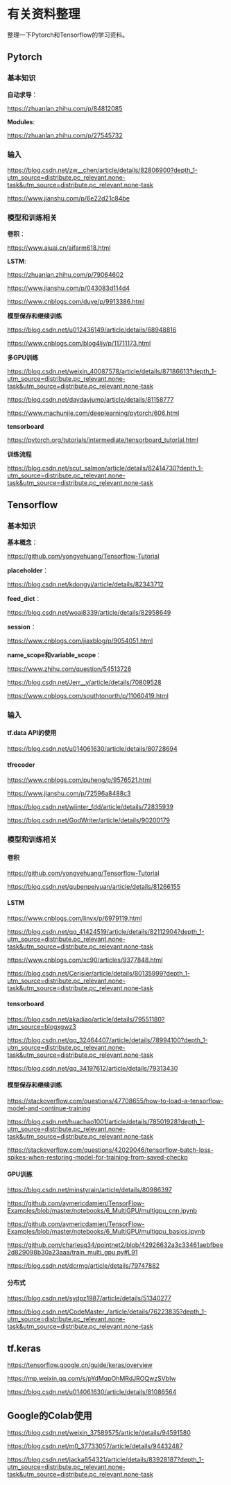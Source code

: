 
# 有关资料整理

整理一下Pytorch和Tensorflow的学习资料。

## Pytorch

### 基本知识

**自动求导**：

https://zhuanlan.zhihu.com/p/84812085

**Modules**:

https://zhuanlan.zhihu.com/p/27545732

### 输入

https://blog.csdn.net/zw__chen/article/details/82806900?depth_1-utm_source=distribute.pc_relevant.none-task&utm_source=distribute.pc_relevant.none-task

https://www.jianshu.com/p/6e22d21c84be

### 模型和训练相关

**卷积**：

https://www.aiuai.cn/aifarm618.html

**LSTM**: 

https://zhuanlan.zhihu.com/p/79064602

https://www.jianshu.com/p/043083d114d4

https://www.cnblogs.com/duye/p/9913386.html

**模型保存和继续训练**

https://blog.csdn.net/u012436149/article/details/68948816

https://www.cnblogs.com/blog4ljy/p/11711173.html

**多GPU训练**

https://blog.csdn.net/weixin_40087578/article/details/87186613?depth_1-utm_source=distribute.pc_relevant.none-task&utm_source=distribute.pc_relevant.none-task

https://blog.csdn.net/daydayjump/article/details/81158777

https://www.machunjie.com/deeplearning/pytorch/606.html


**tensorboard**

https://pytorch.org/tutorials/intermediate/tensorboard_tutorial.html

**训练流程**

https://blog.csdn.net/scut_salmon/article/details/82414730?depth_1-utm_source=distribute.pc_relevant.none-task&utm_source=distribute.pc_relevant.none-task

## Tensorflow

### 基本知识

**基本概念**：

https://github.com/yongyehuang/Tensorflow-Tutorial

**placeholder**：

https://blog.csdn.net/kdongyi/article/details/82343712

**feed_dict**：

https://blog.csdn.net/woai8339/article/details/82958649

**session**：

https://www.cnblogs.com/jiaxblog/p/9054051.html

**name_scope和variable_scope**：

https://www.zhihu.com/question/54513728

https://blog.csdn.net/Jerr__y/article/details/70809528

https://www.cnblogs.com/southtonorth/p/11060419.html

### 输入

#### tf.data API的使用

https://blog.csdn.net/u014061630/article/details/80728694

#### tfrecoder

https://www.cnblogs.com/puheng/p/9576521.html

https://www.jianshu.com/p/72596a8488c3

https://blog.csdn.net/wiinter_fdd/article/details/72835939

https://blog.csdn.net/GodWriter/article/details/90200179

### 模型和训练相关



#### 卷积

https://github.com/yongyehuang/Tensorflow-Tutorial

https://blog.csdn.net/gubenpeiyuan/article/details/81266155

#### LSTM

https://www.cnblogs.com/linyx/p/6979119.html

https://blog.csdn.net/qq_41424519/article/details/82112904?depth_1-utm_source=distribute.pc_relevant.none-task&utm_source=distribute.pc_relevant.none-task

https://www.cnblogs.com/xc90/articles/9377848.html

https://blog.csdn.net/Cerisier/article/details/80135999?depth_1-utm_source=distribute.pc_relevant.none-task&utm_source=distribute.pc_relevant.none-task

#### tensorboard

https://blog.csdn.net/akadiao/article/details/79551180?utm_source=blogxgwz3

https://blog.csdn.net/qq_32464407/article/details/78994100?depth_1-utm_source=distribute.pc_relevant.none-task&utm_source=distribute.pc_relevant.none-task

https://blog.csdn.net/qq_34197612/article/details/79313430

#### 模型保存和继续训练

https://stackoverflow.com/questions/47708655/how-to-load-a-tensorflow-model-and-continue-training

https://blog.csdn.net/huachao1001/article/details/78501928?depth_1-utm_source=distribute.pc_relevant.none-task&utm_source=distribute.pc_relevant.none-task

https://stackoverflow.com/questions/42029046/tensorflow-batch-loss-spikes-when-restoring-model-for-training-from-saved-checkp

#### GPU训练

https://blog.csdn.net/minstyrain/article/details/80986397

https://github.com/aymericdamien/TensorFlow-Examples/blob/master/notebooks/6_MultiGPU/multigpu_cnn.ipynb

https://github.com/aymericdamien/TensorFlow-Examples/blob/master/notebooks/6_MultiGPU/multigpu_basics.ipynb

https://github.com/charlesq34/pointnet2/blob/42926632a3c33461aebfbee2d829098b30a23aaa/train_multi_gpu.py#L91

https://blog.csdn.net/dcrmg/article/details/79747882

#### 分布式

https://blog.csdn.net/sydpz1987/article/details/51340277

https://blog.csdn.net/CodeMaster_/article/details/76223835?depth_1-utm_source=distribute.pc_relevant.none-task&utm_source=distribute.pc_relevant.none-task


## tf.keras

https://tensorflow.google.cn/guide/keras/overview

https://mp.weixin.qq.com/s/pYdMqpOhMRdJROQwzSVbIw

https://blog.csdn.net/u014061630/article/details/81086564

## Google的Colab使用

https://blog.csdn.net/weixin_37589575/article/details/94591580

https://blog.csdn.net/m0_37733057/article/details/94432487

https://blog.csdn.net/jacka654321/article/details/83928187?depth_1-utm_source=distribute.pc_relevant.none-task&utm_source=distribute.pc_relevant.none-task











